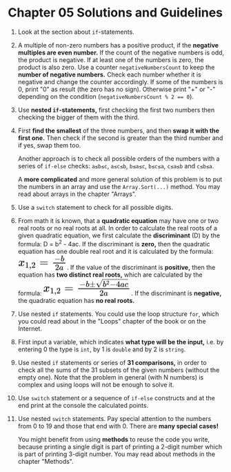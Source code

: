 # Chapter 05 Solutions and Guidelines

1. Look at the section about `if`-statements.
2. A multiple of non-zero numbers has a positive product, if the **negative multiples are even number.** If the count of the negative numbers is odd, the product is negative. If at least one of the numbers is zero, the product is also zero. Use a counter `negativeNumbersCount` to keep the **number of negative numbers.** Check each number whether it is negative and change the counter accordingly. If some of the numbers is 0, print "0" as result (the zero has no sign). Otherwise print "+" or "-" depending on the condition (`negativeNumbersCount % 2 == 0`).
3. Use **nested `if`-statements,** first checking the first two numbers then checking the bigger of them with the third.
4. First **find the smallest** of the three numbers, and then **swap it with the first one.** Then check if the second is greater than the third number and if yes, swap them too.

    Another approach is to check all possible orders of the numbers with a series of `if-else` checks: `a≤b≤c`, `a≤c≤b`, `b≤a≤c`, `b≤c≤a`, `c≤a≤b` and `c≤b≤a`.

    A **more complicated** and more general solution of this problem is to put the numbers in an array and use the `Array.Sort(...)` method. You may read about arrays in the chapter "Arrays".
5. Use a `switch` statement to check for all possible digits.
6. From math it is known, that a **quadratic equation** may have one or two real roots or no real roots at all. In order to calculate the real roots of a given quadratic equation, we first calculate the **discriminant** (D) by the formula: D = b<sup>2</sup> - 4ac. If the discriminant is **zero,** then the quadratic equation has one double real root and it is calculated by the formula: <!-- $x_{1,2}=\frac{-b}{2a}$ --> <img style="transform: translateY(0.1em); background: white;" src=".\assets\svg\UwU433lH7J.svg">. If the value of the discriminant is **positive,** then the equation has **two distinct real roots,** which are calculated by the formula: <!-- $x_{1,2}=\frac{-b\pm\sqrt{b^{2}-4ac}}{2a}$ --> <img style="transform: translateY(0.1em); background: white;" src=".\assets\svg\1VricIGaLF.svg">. If the discriminant is **negative,** the quadratic equation has **no real roots.**
7. Use nested `if` statements. You could use the loop structure `for`, which you could read about in the "Loops" chapter of the book or on the Internet.
8. First input a variable, which indicates **what type will be the input,** i.e. by entering 0 the type is `int`, by 1 is `double` and by 2 is `string`.
9. Use nested `if` statements or series of **31 comparisons,** in order to check all the sums of the 31 subsets of the given numbers (without the empty one). Note that the problem in general (with N numbers) is complex and using loops will not be enough to solve it.
10. Use `switch` statement or a sequence of `if-else` constructs and at the end print at the console the calculated points.
11. Use nested `switch` statements. Pay special attention to the numbers from 0 to 19 and those that end with 0. There are **many special cases!**
    
    You might benefit from using **methods** to reuse the code you write, because printing a single digit is part of printing a 2-digit number which is part of printing 3-digit number. You may read about methods in the chapter "Methods".